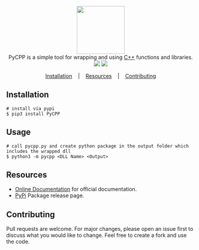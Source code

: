 <p align=center>

  <img height="128px" src="https://user-images.githubusercontent.com/45269106/103140882-5d82a000-46ec-11eb-8728-bbde13d2b244.png"/>

  <br>
  <span>PyCPP is a simple tool for wrapping and using <a href="https://github.com/topics/cpp">C++</a> functions and libraries.</span>
  <br>
  <a target="_blank" href="https://www.python.org/downloads/" title="Python version"><img src="https://img.shields.io/badge/python-%3E=_3.6-green.svg"></a>
  <a target="_blank" href="LICENSE" title="License: MIT"><img src="https://img.shields.io/github/license/commander07/PyCPP"></a>
  <!-- <a target="_blank" href="https://sokobot.cf"><img alt="Website" src="https://img.shields.io/website?down_color=red&down_message=DOWN&style=flate&up_color=green&up_message=UP&url=https%3A%2F%2Fsokobot.cf"></a> -->

</p>

<p align="center">
  <a href="#installation">Installation</a>
  &nbsp;&nbsp;&nbsp;|&nbsp;&nbsp;&nbsp;
  <a href="#resources">Resources</a>
  &nbsp;&nbsp;&nbsp;|&nbsp;&nbsp;&nbsp;
  <a href="#contributing">Contributing</a>
</p>

## Installation

```console
# install via pypi
$ pip3 install PyCPP
```

## Usage

```console
# call pycpp.py and create python package in the output folder which includes the wrapped dll
$ python3 -m pycpp <DLL Name> <Output>
```

## Resources

- [Online Documentation](about:blank) for official documentation.
- [PyPi](https://pypi.org/project/PyCPP/) Package release page.

## Contributing

Pull requests are welcome. For major changes, please open an issue first to discuss what you would like to change. Feel free to create a fork and use the code.
